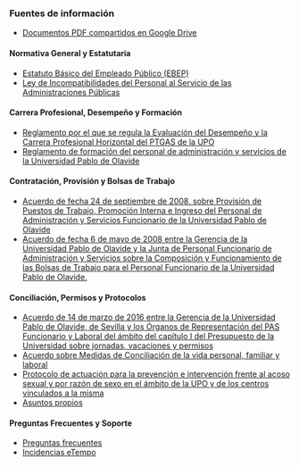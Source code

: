 ### Fuentes de información
- [Documentos PDF compartidos en Google Drive](https://drive.google.com/drive/folders/1MVZanSWFgSjkfmOoFlWloVSq8-QvES5S?usp=drive_link
)
#### Normativa General y Estatutaria
- [Estatuto Básico del Empleado Público (EBEP)](https://www.upo.es/cms1/export/sites/upo/cepl/documentos/EBEP_BOE_14072012.pdf)
- [Ley de Incompatibilidades del Personal al Servicio de las Administraciones Públicas](https://www.upo.es/cms1/export/sites/upo/cepl/documentos/ley_53_incompatibilidades.pdf)

#### Carrera Profesional, Desempeño y Formación
- [Reglamento por el que se regula la Evaluación del Desempeño y la Carrera Profesional Horizontal del PTGAS de la UPO](https://www.upo.es/upo_opencms/export/sites/upo/Galerias/Descargas/norm_UPO/10.Reglamento_de_Evaluacixn_del_Desempexo_y_Carrera_Horizontal.BUPO.pdf)
- [Reglamento de formación del personal de administración y servicios de la Universidad Pablo de Olavide](https://www.upo.es/system/modules/com.saga.upo.sedeelectronica.frontend/handler/download-alfresco-document.pdf?ref=5dee0c08-977d-4df7-ae80-14957ec6af88)

#### Contratación, Provisión y Bolsas de Trabajo
- [Acuerdo de fecha 24 de septiembre de 2008, sobre Provisión de Puestos de Trabajo, Promoción Interna e Ingreso del Personal de Administración y Servicios Funcionario de la Universidad Pablo de Olavide](https://www.upo.es/cms1/export/sites/upo/rr-hh-pas-retribuciones-seguridad-social/normativa/documentos/normativa-pas/normativa-funcionarios/propia/Acuerdo-Gerencia-24.09.08.pdf)
- [Acuerdo de fecha 6 de mayo de 2008 entre la Gerencia de la Universidad Pablo de Olavide y la Junta de Personal Funcionario de Administración y Servicios sobre la Composición y Funcionamiento de las Bolsas de Trabajo para el Personal Funcionario de la Universidad Pablo de Olavide.](https://www.upo.es/cms1/export/sites/upo/rr-hh-pas-retribuciones-seguridad-social/normativa/normativa-pas/normativa-PAS-Funcionario/ACUERDO-COMPOSICION-Y-FUNCIONAMIENTO-BOLSAS-DE-TRABAJO-VALIDO.pdf)

#### Conciliación, Permisos y Protocolos
- [Acuerdo de 14 de marzo de 2016 entre la Gerencia de la Universidad Pablo de Olavide, de Sevilla y los Órganos de Representación del PAS Funcionario y Laboral del ámbito del capítulo I del Presupuesto de la Universidad sobre jornadas, vacaciones y permisos](https://www.upo.es/cms1/export/sites/upo/rr-hh-pas-retribuciones-seguridad-social/normativa/documentos/acceso/Acuerdo-Jornadas-14-03-16-firmado.pdf)
- [Acuerdo sobre Medidas de Conciliación de la vida personal, familiar y laboral](https://www.upo.es/cms1/export/sites/upo/rr-hh-pas-retribuciones-seguridad-social/normativa/documentos/normativa-pas/normativa-funcionarios/general/Medidas_Conciliacion_Funcionarios.pdf)
- [Protocolo de actuación para la prevención e intervención frente al acoso sexual y por razón de sexo en el ámbito de la UPO y de los centros vinculados a la misma](https://www.upo.es/system/modules/com.saga.upo.sedeelectronica.frontend/handler/download-alfresco-document.pdf?ref=328cb7d3-e1dc-4d35-9f20-80b099c6fcae)
- [Asuntos propios](https://www.upo.es/rr-hh-pas-retribuciones-seguridad-social/faq/asuntos-propios/)

#### Preguntas Frecuentes y Soporte
- [Preguntas frecuentes](https://www.upo.es/rr-hh-pas-retribuciones-seguridad-social/faq/)
- [Incidencias eTempo](https://www.upo.es/rr-hh-pas-retribuciones-seguridad-social/faq/incidencias-eTempo/)
